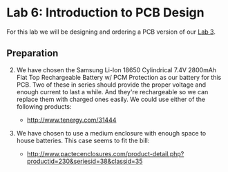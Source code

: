 # Lab 6: Introduction to PCB Design

For this lab we will be designing and ordering a PCB version of our [Lab 3](../Lab3/README.md).

## Preparation

2. We have chosen the Samsung Li-Ion 18650 Cylindrical 7.4V 2800mAh Flat Top Rechargeable Battery w/ PCM Protection as our battery for this PCB. Two of these in series should provide the proper voltage and enough current to last a while. And they're rechargeable so we can replace them with charged ones easily. We could use either of the following products:
    - http://www.tenergy.com/31444
	
3. We have chosen to use a medium enclosure with enough space to house batteries. This case seems to fit the bill:
    - http://www.pactecenclosures.com/product-detail.php?productid=230&seriesid=38&classid=35
